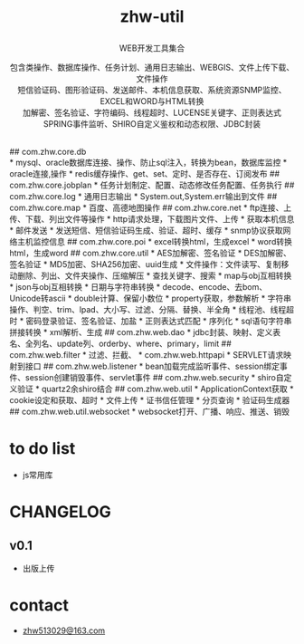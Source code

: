 # <p align="center">zhw-util</p>
<p align="center">WEB开发工具集合</p>
<p align="center">
包含类操作、数据库操作、任务计划、通用日志输出、WEBGIS、文件上传下载、文件操作<br>
短信验证码、图形验证码、发送邮件、本机信息获取、系统资源SNMP监控、EXCEL和WORD与HTML转换<br>
加解密、签名验证、字符编码、线程超时、LUCENSE关键字、正则表达式<br>
SPRING事件监听、SHIRO自定义鉴权和动态权限、JDBC封装<br>
</p>  
</br>
## com.zhw.core.db</br>
* mysql、oracle数据库连接、操作、防止sql注入，转换为bean，数据库监控
* oracle连接,操作
* redis缓存操作、get、set、定时、是否存在、订阅发布
## com.zhw.core.jobplan
* 任务计划制定、配置、动态修改任务配置、任务执行
## com.zhw.core.log
* 通用日志输出
* System.out,System.err输出到文件
## com.zhw.core.map
* 百度、高德地图操作
## com.zhw.core.net
* ftp连接、上传、下载、列出文件等操作
* http请求处理，下载图片文件、上传
* 获取本机信息
* 邮件发送
* 发送短信、短信验证码生成、验证、超时、缓存
* snmp协议获取网络主机监控信息
## com.zhw.core.poi
* excel转换html，生成excel
* word转换html，生成word
## com.zhw.core.util
* AES加解密、签名验证
* DES加解密、签名验证
* MD5加密、SHA256加密、uuid生成
* 文件操作：文件读写、复制移动删除、列出、文件夹操作、压缩解压
* 查找关键字、搜索
* map与obj互相转换
* json与obj互相转换
* 日期与字符串转换
* decode、encode、去bom、Unicode转ascii
* double计算、保留小数位
* property获取，参数解析
* 字符串操作、判空、trim、lpad、大小写、过滤、分隔、替换、半全角
* 线程池、线程超时
* 密码登录验证、签名验证、加盐
* 正则表达式匹配
* 序列化
* sql语句字符串拼接转换
* xml解析、生成
## com.zhw.web.dao
* jdbc封装、映射、定义表名、全列名、update列、orderby、where、primary，limit
## com.zhw.web.filter
* 过滤、拦截、
* com.zhw.web.httpapi
* SERVLET请求映射到接口
## com.zhw.web.listener
* bean加载完成监听事件、session绑定事件、session创建销毁事件、servlet事件
## com.zhw.web.security
* shiro自定义验证
* quartz2余shiro结合
## com.zhw.web.util
* ApplicationContext获取
* cookie设定和获取、超时
* 文件上传
* 证书信任管理
* 分页查询
* 验证码生成器
## com.zhw.web.util.websocket
* websocket打开、广播、响应、推送、销毁


# to do list
* js常用库

# CHANGELOG
## v0.1
* 出版上传

# contact
* <zhw513029@163.com>
